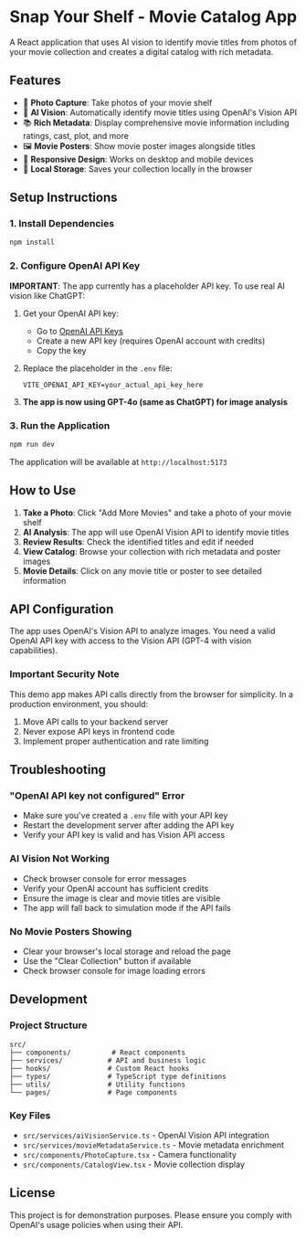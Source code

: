 # Snap Your Shelf - Movie Catalog App

A React application that uses AI vision to identify movie titles from photos of your movie collection and creates a digital catalog with rich metadata.

## Features

- 📸 **Photo Capture**: Take photos of your movie shelf
- 🤖 **AI Vision**: Automatically identify movie titles using OpenAI's Vision API
- 📚 **Rich Metadata**: Display comprehensive movie information including ratings, cast, plot, and more
- 🖼️ **Movie Posters**: Show movie poster images alongside titles
- 📱 **Responsive Design**: Works on desktop and mobile devices
- 💾 **Local Storage**: Saves your collection locally in the browser

## Setup Instructions

### 1. Install Dependencies

```bash
npm install
```

### 2. Configure OpenAI API Key

**IMPORTANT**: The app currently has a placeholder API key. To use real AI vision like ChatGPT:

1. Get your OpenAI API key:
   - Go to [OpenAI API Keys](https://platform.openai.com/api-keys)
   - Create a new API key (requires OpenAI account with credits)
   - Copy the key

2. Replace the placeholder in the `.env` file:
   ```
   VITE_OPENAI_API_KEY=your_actual_api_key_here
   ```

3. **The app is now using GPT-4o (same as ChatGPT) for image analysis**

### 3. Run the Application

```bash
npm run dev
```

The application will be available at `http://localhost:5173`

## How to Use

1. **Take a Photo**: Click "Add More Movies" and take a photo of your movie shelf
2. **AI Analysis**: The app will use OpenAI Vision API to identify movie titles
3. **Review Results**: Check the identified titles and edit if needed
4. **View Catalog**: Browse your collection with rich metadata and poster images
5. **Movie Details**: Click on any movie title or poster to see detailed information

## API Configuration

The app uses OpenAI's Vision API to analyze images. You need a valid OpenAI API key with access to the Vision API (GPT-4 with vision capabilities).

### Important Security Note

This demo app makes API calls directly from the browser for simplicity. In a production environment, you should:

1. Move API calls to your backend server
2. Never expose API keys in frontend code
3. Implement proper authentication and rate limiting

## Troubleshooting

### "OpenAI API key not configured" Error

- Make sure you've created a `.env` file with your API key
- Restart the development server after adding the API key
- Verify your API key is valid and has Vision API access

### AI Vision Not Working

- Check browser console for error messages
- Verify your OpenAI account has sufficient credits
- Ensure the image is clear and movie titles are visible
- The app will fall back to simulation mode if the API fails

### No Movie Posters Showing

- Clear your browser's local storage and reload the page
- Use the "Clear Collection" button if available
- Check browser console for image loading errors

## Development

### Project Structure

```
src/
├── components/          # React components
├── services/           # API and business logic
├── hooks/              # Custom React hooks
├── types/              # TypeScript type definitions
├── utils/              # Utility functions
└── pages/              # Page components
```

### Key Files

- `src/services/aiVisionService.ts` - OpenAI Vision API integration
- `src/services/movieMetadataService.ts` - Movie metadata enrichment
- `src/components/PhotoCapture.tsx` - Camera functionality
- `src/components/CatalogView.tsx` - Movie collection display

## License

This project is for demonstration purposes. Please ensure you comply with OpenAI's usage policies when using their API.
